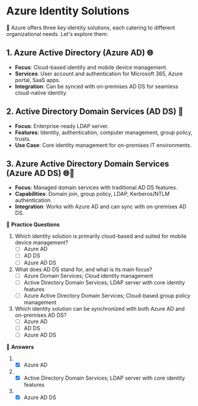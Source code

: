 # Azure Identity Solutions

🔵 Azure offers three key identity solutions, each catering to different organizational needs. Let's explore them:

## 1. Azure Active Directory (Azure AD) 🌐

- **Focus**: Cloud-based identity and mobile device management.
- **Services**: User account and authentication for Microsoft 365, Azure portal, SaaS apps.
- **Integration**: Can be synced with on-premises AD DS for seamless cloud-native identity.

## 2. Active Directory Domain Services (AD DS) 🏢

- **Focus**: Enterprise-ready LDAP server.
- **Features**: Identity, authentication, computer management, group policy, trusts.
- **Use Case**: Core identity management for on-premises IT environments.

## 3. Azure Active Directory Domain Services (Azure AD DS) 🌐🏢

- **Focus**: Managed domain services with traditional AD DS features.
- **Capabilities**: Domain join, group policy, LDAP, Kerberos/NTLM authentication.
- **Integration**: Works with Azure AD and can sync with on-premises AD DS.

🤔 **Practice Questions**

1. Which identity solution is primarily cloud-based and suited for mobile device management?
   - [ ] Azure AD
   - [ ] AD DS
   - [ ] Azure AD DS

2. What does AD DS stand for, and what is its main focus?
   - [ ] Azure Domain Services; Cloud identity management
   - [ ] Active Directory Domain Services; LDAP server with core identity features
   - [ ] Azure Active Directory Domain Services; Cloud-based group policy management

3. Which identity solution can be synchronized with both Azure AD and on-premises AD DS?
   - [ ] Azure AD
   - [ ] AD DS
   - [ ] Azure AD DS

🔑 **Answers**

1. - [x] Azure AD

2. - [x] Active Directory Domain Services; LDAP server with core identity features

3. - [x] Azure AD DS